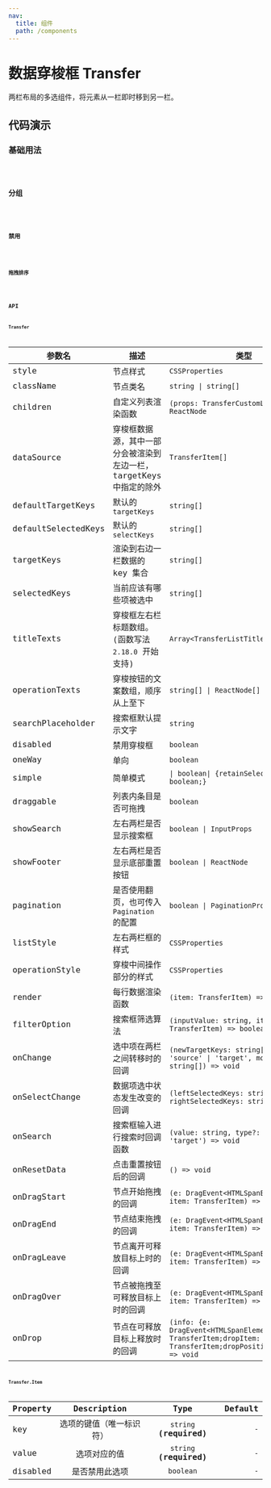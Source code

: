 ```yaml
---
nav:
  title: 组件
  path: /components
---
```


# 数据穿梭框 Transfer

两栏布局的多选组件，将元素从一栏即时移到另一栏。

## 代码演示

### 基础用法

<code src="./__demo__/basic.demo.tsx" />

### 分组

<code src="./__demo__/group.demo.tsx" />

### 禁用

<code src="./__demo__/disabled.demo.tsx" />

### 拖拽排序

<code src="./__demo__/draggable.demo.tsx" />

## API

### Transfer

|参数名|描述|类型|默认值|版本|
|---|---|---|---|---|
|style|节点样式|`CSSProperties`|`-`|-|
|className|节点类名|`string \| string[]`|`-`|-|
|children|自定义列表渲染函数|`(props: TransferCustomListProps) => ReactNode`|`-`|-|
|dataSource|穿梭框数据源，其中一部分会被渲染到左边一栏，targetKeys 中指定的除外|`TransferItem[]`|`-`|-|
|defaultTargetKeys|默认的 `targetKeys`|`string[]`|`[]`|-|
|defaultSelectedKeys|默认的 `selectKeys`|`string[]`|`[]`|-|
|targetKeys|渲染到右边一栏数据的 key 集合|`string[]`|`-`|-|
|selectedKeys|当前应该有哪些项被选中|`string[]`|`-`|-|
|titleTexts|穿梭框左右栏标题数组。(函数写法 `2.18.0` 开始支持)|`Array<TransferListTitle>`|`['Source', 'Target']`|-|
|operationTexts|穿梭按钮的文案数组，顺序从上至下|`string[] \| ReactNode[]`|`-`|-|
|searchPlaceholder|搜索框默认提示文字|`string`|`-`|-|
|disabled|禁用穿梭框|`boolean`|`-`|-|
|oneWay|单向|`boolean`|`-`|-|
|simple|简单模式|`\| boolean\| {retainSelectedItems?: boolean;}`|`-`|`retainSelectedItems` in '2.21.0'|
|draggable|列表内条目是否可拖拽|`boolean`|`-`|-|
|showSearch|左右两栏是否显示搜索框|`boolean \| InputProps`|`-`|-|
|showFooter|左右两栏是否显示底部重置按钮|`boolean \| ReactNode`|`-`|ReactNode in `2.11.0`|
|pagination|是否使用翻页，也可传入 `Pagination` 的配置|`boolean \| PaginationProps`|`-`|-|
|listStyle|左右两栏框的样式|`CSSProperties`|`-`|-|
|operationStyle|穿梭中间操作部分的样式|`CSSProperties`|`-`|-|
|render|每行数据渲染函数|`(item: TransferItem) => any`|`-`|-|
|filterOption|搜索框筛选算法|`(inputValue: string, item: TransferItem) => boolean`|`(inputValue, item) => item.value.indexOf(inputValue) !== -1`|-|
|onChange|选中项在两栏之间转移时的回调|`(newTargetKeys: string[], direction: 'source' \| 'target', moveKeys: string[]) => void`|`-`|-|
|onSelectChange|数据项选中状态发生改变的回调|`(leftSelectedKeys: string[], rightSelectedKeys: string[]) => void`|`-`|-|
|onSearch|搜索框输入进行搜索时回调函数|`(value: string, type?: 'source' \| 'target') => void`|`-`|-|
|onResetData|点击重置按钮后的回调|`() => void`|`-`|-|
|onDragStart|节点开始拖拽的回调|`(e: DragEvent<HTMLSpanElement>, item: TransferItem) => void`|`-`|-|
|onDragEnd|节点结束拖拽的回调|`(e: DragEvent<HTMLSpanElement>, item: TransferItem) => void`|`-`|-|
|onDragLeave|节点离开可释放目标上时的回调|`(e: DragEvent<HTMLSpanElement>, item: TransferItem) => void`|`-`|-|
|onDragOver|节点被拖拽至可释放目标上时的回调|`(e: DragEvent<HTMLSpanElement>, item: TransferItem) => void`|`-`|-|
|onDrop|节点在可释放目标上释放时的回调|`(info: {e: DragEvent<HTMLSpanElement>;dragItem: TransferItem;dropItem: TransferItem;dropPosition: number;}) => void`|`-`|-|

### Transfer.Item

|Property|Description|Type|Default|
|---|:---:|:---:|---:|
|key|选项的键值（唯一标识符）|`string` **(required)**|`-`|
|value|选项对应的值|`string` **(required)**|`-`|
|disabled|是否禁用此选项|`boolean`|`-`|
